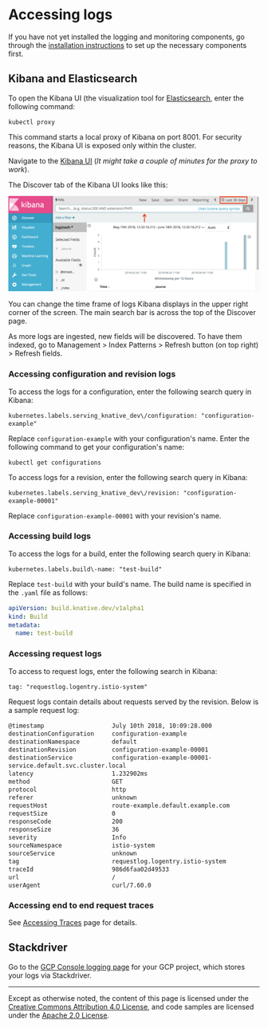 # Accessing logs

If you have not yet installed the logging and monitoring components, go through the 
[installation instructions](./installing-logging-metrics-traces.md) to set up the 
necessary components first.

## Kibana and Elasticsearch

To open the Kibana UI (the visualization tool for [Elasticsearch](https://info.elastic.co),
enter the following command:

```shell
kubectl proxy
```

This command starts a local proxy of Kibana on port 8001. For security reasons, the 
Kibana UI is exposed only within the cluster.

Navigate to the
[Kibana UI](http://localhost:8001/api/v1/namespaces/monitoring/services/kibana-logging/proxy/app/kibana)
 (*It might take a couple of minutes for the proxy to work*).

The Discover tab of the Kibana UI looks like this:

![Kibana UI Discover tab](./images/kibana-discover-tab-annotated.png)

You can change the time frame of logs Kibana displays in the upper right corner
of the screen. The main search bar is across the top of the Discover page.

As more logs are ingested, new fields will be discovered. To have them indexed,
go to Management > Index Patterns > Refresh button (on top right) > Refresh
fields.

<!-- TODO: create a video walkthrough of the Kibana UI -->

### Accessing configuration and revision logs

To access the logs for a configuration, enter the following search query in Kibana:

```text
kubernetes.labels.serving_knative_dev\/configuration: "configuration-example"
```

Replace `configuration-example` with your configuration's name. Enter the following
command to get your configuration's name:

```shell
kubectl get configurations
```

To access logs for a revision, enter the following search query in Kibana:

```text
kubernetes.labels.serving_knative_dev\/revision: "configuration-example-00001"
```

Replace `configuration-example-00001` with your revision's name.

### Accessing build logs

To access the logs for a build, enter the following search query in Kibana:

```text
kubernetes.labels.build\-name: "test-build"
```

Replace `test-build` with your build's name. The build name is specified in the `.yaml` file as follows:

```yaml
apiVersion: build.knative.dev/v1alpha1
kind: Build
metadata:
  name: test-build
```

### Accessing request logs

To access to request logs, enter the following search in Kibana:

```text
tag: "requestlog.logentry.istio-system"
```

Request logs contain details about requests served by the revision. Below is a sample request log:

```text
@timestamp                   July 10th 2018, 10:09:28.000
destinationConfiguration     configuration-example
destinationNamespace         default
destinationRevision          configuration-example-00001
destinationService           configuration-example-00001-service.default.svc.cluster.local
latency                      1.232902ms
method                       GET
protocol                     http
referer                      unknown
requestHost                  route-example.default.example.com
requestSize                  0
responseCode                 200
responseSize                 36
severity                     Info
sourceNamespace              istio-system
sourceService                unknown
tag                          requestlog.logentry.istio-system
traceId                      986d6faa02d49533
url                          /
userAgent                    curl/7.60.0
```

### Accessing end to end request traces

See [Accessing Traces](./accessing-traces.md) page for details.

## Stackdriver

Go to the [GCP Console logging page](https://console.cloud.google.com/logs/viewer) for
your GCP project, which stores your logs via Stackdriver.

---

Except as otherwise noted, the content of this page is licensed under the
[Creative Commons Attribution 4.0 License](https://creativecommons.org/licenses/by/4.0/),
and code samples are licensed under the
[Apache 2.0 License](https://www.apache.org/licenses/LICENSE-2.0).
